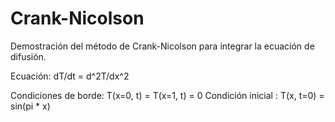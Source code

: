 # Crank-Nicolson

Demostración del método de Crank-Nicolson para integrar la ecuación de difusión.

Ecuación: dT/dt = d^2T/dx^2

Condiciones de borde: T(x=0, t) = T(x=1, t) = 0
Condición inicial : T(x, t=0) = sin(pi * x)

